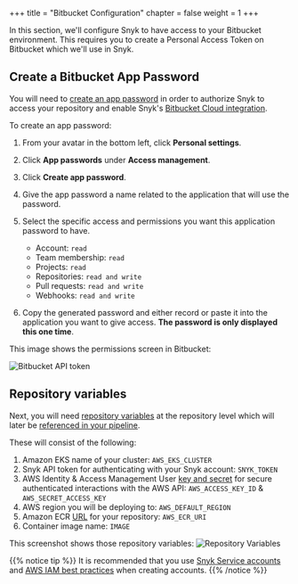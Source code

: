 +++
title = "Bitbucket Configuration"
chapter = false
weight = 1
+++

In this section, we'll configure Snyk to have access to your Bitbucket environment.  This requires you to create a Personal Access Token on Bitbucket which we'll use in Snyk.


## Create a Bitbucket App Password

You will need to [create an app password](https://support.atlassian.com/bitbucket-cloud/docs/app-passwords/) in order to 
authorize Snyk to access your repository and enable Snyk's [Bitbucket Cloud integration](https://support.snyk.io/hc/en-us/articles/360004032097-Bitbucket-Cloud-integration).

To create an app password:

1. From your avatar in the bottom left, click __Personal settings__.
1. Click __App passwords__ under __Access management__.
1. Click __Create app password__.
1. Give the app password a name related to the application that will use the password.
1. Select the specific access and permissions you want this application password to have.
    - Account: `read`
    - Team membership: `read`
    - Projects: `read`
    - Repositories: `read and write`
    - Pull requests: `read and write`
    - Webhooks: `read and write`

6. Copy the generated password and either record or paste it into the application you want to give access. __The password is only displayed this one time__.

This image shows the permissions screen in Bitbucket:

![Bitbucket API token](/images/bitbucket-api-token.png)


## Repository variables

Next, you will need [repository variables](https://support.atlassian.com/bitbucket-cloud/docs/variables-in-pipelines/#Repository-variables) at the
repository level which will later be [referenced in your pipeline](https://support.atlassian.com/bitbucket-cloud/docs/variables-in-pipelines/).

These will consist of the following:

1. Amazon EKS name of your cluster: `AWS_EKS_CLUSTER`
1. Snyk API token for authenticating with your Snyk account: `SNYK_TOKEN`
1. AWS Identity & Access Management User [key and secret](https://docs.aws.amazon.com/IAM/latest/UserGuide/id_credentials_access-keys.html) for secure authenticated interactions with the AWS API: `AWS_ACCESS_KEY_ID` & `AWS_SECRET_ACCESS_KEY`
1. AWS region you will be deploying to: `AWS_DEFAULT_REGION`
1. Amazon ECR [URL](https://docs.aws.amazon.com/AmazonECR/latest/userguide/Registries.html) for your repository: `AWS_ECR_URI`
1. Container image name: `IMAGE`

This screenshot shows those repository variables:
![Repository Variables](/images/bitbucket-repo-vars.png)


{{% notice tip %}}
It is recommended that you use [Snyk Service accounts](https://support.snyk.io/hc/en-us/articles/360004037597-Service-accounts) and [AWS IAM best practices](https://docs.aws.amazon.com/IAM/latest/UserGuide/best-practices.html) when creating accounts.
{{% /notice %}}
